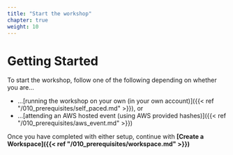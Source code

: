 ```yaml
---
title: "Start the workshop"
chapter: true
weight: 10
---
```


# Getting Started
To start the workshop, follow one of the following depending on whether you are...

* ...[running the workshop on your own (in your own account)]({{< ref "/010_prerequisites/self_paced.md" >}}), or
* ...[attending an AWS hosted event (using AWS provided hashes)]({{< ref "/010_prerequisites/aws_event.md" >}})

Once you have completed with either setup, continue with **[Create a Workspace]({{< ref "/010_prerequisites/workspace.md" >}})**
